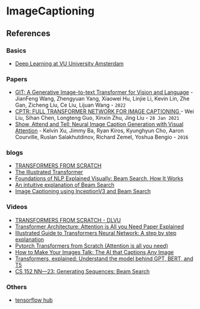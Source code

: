 # ImageCaptioning


## References
### Basics
* [Deep Learning at VU University Amsterdam](https://dlvu.github.io/)

### Papers
* [GIT: A Generative Image-to-text Transformer
for Vision and Language](https://arxiv.org/pdf/2205.14100.pdf) - JianFeng Wang, Zhengyuan Yang, Xiaowei Hu, Linjie Li, Kevin Lin, Zhe Gan, Zicheng Liu, Ce Liu, Lijuan Wang - `2022`
* [CPTR: FULL TRANSFORMER NETWORK FOR IMAGE CAPTIONING
](https://arxiv.org/pdf/2101.10804.pdf) - Wei Liu, Sihan Chen, Longteng Guo, Xinxin Zhu, Jing Liu - `28 Jan 2021`
* [Show, Attend and Tell: Neural Image Caption Generation with Visual Attention](https://arxiv.org/abs/1502.03044) - Kelvin Xu, Jimmy Ba, Ryan Kiros, Kyunghyun Cho, Aaron Courville, Ruslan Salakhutdinov, Richard Zemel, Yoshua Bengio - `2016`
### blogs
* [TRANSFORMERS FROM SCRATCH](https://peterbloem.nl/blog/transformers)
* [The Illustrated Transformer](https://jalammar.github.io/illustrated-transformer/)
* [Foundations of NLP Explained Visually: Beam Search, How It Works](https://towardsdatascience.com/foundations-of-nlp-explained-visually-beam-search-how-it-works-1586b9849a24)
* [An intuitive explanation of Beam Search](https://towardsdatascience.com/an-intuitive-explanation-of-beam-search-9b1d744e7a0f)
* [Image Captioning using InceptionV3 and Beam Search](https://yashk2810.github.io/Image-Captioning-using-InceptionV3-and-Beam-Search/)
### Videos
* [TRANSFORMERS FROM SCRATCH - DLVU](https://youtube.com/playlist?list=PLIXJ-Sacf8u60G1TwcznBmK6rEL3gmZmV)
* [Transformer Architecture: Attention is All you Need Paper Explained](https://www.youtube.com/watch?v=VygOX3AyDQs)
* [Illustrated Guide to Transformers Neural Network: A step by step explanation](https://youtu.be/4Bdc55j80l8)
* [Pytorch Transformers from Scratch (Attention is all you need)](https://youtu.be/U0s0f995w14)
* [How to Make Your Images Talk: The AI that Captions Any Image](https://youtu.be/aaP7JJZuvGs)
* [Transformers, explained: Understand the model behind GPT, BERT, and T5](https://youtu.be/SZorAJ4I-sA)
* [CS 152 NN—23: Generating Sequences: Beam Search](https://youtu.be/jprzW7x7j60)

### Others
* [tensorflow hub](https://www.tensorflow.org/hub)
